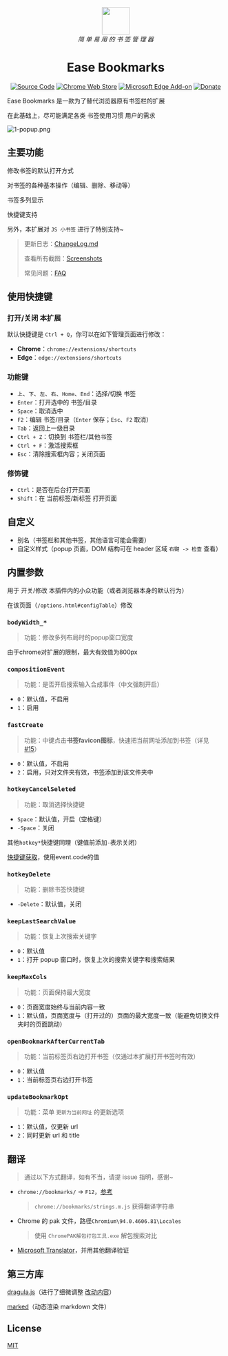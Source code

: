 [//]: #
<div align="center">
<img width="64" src="docs/bookmarks.svg" />
<br>
<i>简 单 易 用 的 书 签 管 理 器</i>
<h1>Ease Bookmarks</h1>
<a href="https://github.com/qinxs/Ease-Bookmarks"><img src="https://img.shields.io/badge/Source_Code-GitHub-blue" alt="Source Code"></a>
<a href="https://chrome.google.com/webstore/detail/ease-bookmarks/poefceffmekhjoadknillcbdifahongk"><img src="https://img.shields.io/chrome-web-store/v/poefceffmekhjoadknillcbdifahongk.svg" alt="Chrome Web Store"></a>
<a href="https://microsoftedge.microsoft.com/addons/detail/ease-bookmarks/addbgeibeffkokpabpbpmdpehfbegchl"><img src="https://img.shields.io/badge/dynamic/json?label=microsoft%20edge%20add-on&amp;prefix=v&amp;query=%24.version&amp;url=https%3A%2F%2Fmicrosoftedge.microsoft.com%2Faddons%2Fgetproductdetailsbycrxid%2Faddbgeibeffkokpabpbpmdpehfbegchl" alt="Microsoft Edge Add-on"></a>
<a href="https://7bxing.com/donate/" title="欢迎捐赠~"><img src="https://img.shields.io/badge/Donate-blueviolet" alt="Donate"></a>
</div>

Ease Bookmarks 是一款为了替代浏览器原有书签栏的扩展

在此基础上，尽可能满足各类 书签使用习惯 用户的需求

![1-popup.png](./screenshots/1-popup.png)

## 主要功能

修改书签的默认打开方式

对书签的各种基本操作（编辑、删除、移动等）

书签多列显示

快捷键支持

另外，本扩展对 `JS 小书签` 进行了特别支持~

> 更新日志：[ChangeLog.md](ChangeLog.md)
> 
> 查看所有截图：[Screenshots](./screenshots/README.md#所有截图)
>
> 常见问题：[FAQ](https://github.com/qinxs/Ease-Bookmarks/wiki/常见问题（FAQ）)

## 使用快捷键

### 打开/关闭 本扩展

默认快捷键是 `Ctrl + Q`，你可以在如下管理页面进行修改：
- **Chrome**：`chrome://extensions/shortcuts`
- **Edge**：`edge://extensions/shortcuts`

### 功能键

- `上`、`下`、`左`、`右`、`Home`、`End`：选择/切换 书签
- `Enter`：打开选中的 书签/目录
- `Space`：取消选中
- `F2`：编辑 书签/目录（`Enter` 保存；`Esc`、`F2` 取消）
- `Tab`：返回上一级目录
- `Ctrl + Z`：切换到 书签栏/其他书签
- `Ctrl + F`：激活搜索框
- `Esc`：清除搜索框内容；关闭页面

### 修饰键

- `Ctrl`：是否在后台打开页面
- `Shift`：在 当前标签/新标签 打开页面

## 自定义

- 别名（书签栏和其他书签，其他语言可能会需要）
- 自定义样式（popup 页面，DOM 结构可在 header 区域 `右键 -> 检查` 查看）

## 内置参数

用于 开关/修改 本插件内的小众功能（或者浏览器本身的默认行为）

在该页面（`/options.html#configTable`）修改



### `bodyWidth_*`

> 功能：修改多列布局时的popup窗口宽度

由于chrome对扩展的限制，最大有效值为800px

### `compositionEvent`

> 功能：是否开启搜索输入合成事件（中文强制开启）

- `0`：默认值，不启用
- `1`：启用

### `fastCreate`

> 功能：中键点击**书签favicon图标**，快速把当前网址添加到书签（详见 [#15](https://github.com/qinxs/Ease-Bookmarks/issues/15)）

- `0`：默认值，不启用
- `2`：启用，只对文件夹有效，书签添加到该文件夹中

### `hotkeyCancelSeleted`

> 功能：取消选择快捷键

- `Space`：默认值，开启（空格键）
- `-Space`：关闭

其他`hotkey*`快捷键同理（键值前添加`-`表示关闭）

[快捷键获取](https://www.toptal.com/developers/keycode)，使用event.code的值

### `hotkeyDelete`

> 功能：删除书签快捷键

- `-Delete`：默认值，关闭

### `keepLastSearchValue`

> 功能：恢复上次搜索关键字

- `0`：默认值
- `1`：打开 popup 窗口时，恢复上次的搜索关键字和搜索结果

### `keepMaxCols`

> 功能：页面保持最大宽度

- `0`：页面宽度始终与当前内容一致
- `1`：默认值，页面宽度与（打开过的）页面的最大宽度一致（能避免切换文件夹时的页面跳动）

### `openBookmarkAfterCurrentTab`

> 功能：当前标签页右边打开书签（仅通过本扩展打开书签时有效）

- `0`：默认值
- `1`：当前标签页右边打开书签

### `updateBookmarkOpt`

> 功能：菜单 `更新为当前网址` 的更新选项

- `1`：默认值，仅更新 url
- `2`：同时更新 url 和 title

## 翻译
> 通过以下方式翻译，如有不当，请提 issue 指明，感谢~

- `chrome://bookmarks/` -> `F12`，[参考](docs/chrome_bookmarks.png)
  > `chrome://bookmarks/strings.m.js` 获得翻译字符串
- Chrome 的 pak 文件，路径`Chromium\94.0.4606.81\Locales`
  
  > 使用 `ChromePAK解包打包工具.exe` 解包搜索对比
- [Microsoft Translator](https://cn.bing.com/translator)，并用其他翻译验证

## 第三方库

[dragula.js](https://github.com/bevacqua/dragula)（进行了细微调整 [改动内容](https://github.com/qinxs/dragula2)）

[marked](https://github.com/markedjs/marked)（动态渲染 markdown 文件）

## License

[MIT](LICENSE)
